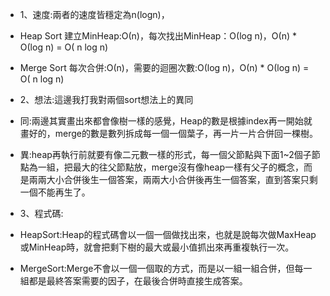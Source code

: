 - 1、速度:兩者的速度皆穩定為n(logn)，
- Heap Sort
建立MinHeap:Ο(n)，每次找出MinHeap：Ο(log n)，Ο(n) * Ο(log n) = Ο( n log n)
- Merge Sort
每次合併:Ο(n)，需要的迴圈次數:Ο(log n)，Ο(n) * Ο(log n) = Ο( n log n)

- 2、想法:這邊我打我對兩個sort想法上的異同
- 同:兩邊其實畫出來都會像樹一樣的感覺，Heap的數是根據index再一開始就畫好的，merge的數是數列拆成每一個一個葉子，再一片一片合併回一棵樹。
- 異:heap再執行前就要有像二元數一樣的形式，每一個父節點與下面1~2個子節點為一組，把最大的往父節點放，merge沒有像heap一樣有父子的概念，而是兩兩大小合併後生一個答案，兩兩大小合併後再生一個答案，直到答案只剩一個不能再生了。

- 3、程式碼:
- HeapSort:Heap的程式碼會以一個一個做找出來，也就是說每次做MaxHeap或MinHeap時，就會把剩下樹的最大或最小值抓出來再重複執行一次。
- MergeSort:Merge不會以一個一個取的方式，而是以一組一組合併，但每一組都是最終答案需要的因子，在最後合併時直接生成答案。
